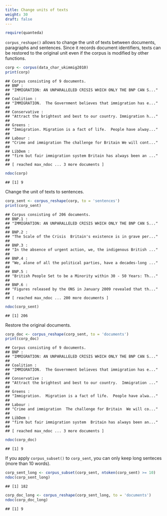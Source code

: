 ```yaml
---
title: Change units of texts
weight: 30
draft: false
---
```



```r
require(quanteda)
```

`corpus_reshape()` allows to change the unit of texts between documents, paragraphs and sentences. Since it records document identifiers, texts can be restored to the original unit even if the corpus is modified by other functions.


```r
corp <- corpus(data_char_ukimmig2010)
print(corp)
```

```
## Corpus consisting of 9 documents.
## BNP :
## "IMMIGRATION: AN UNPARALLELED CRISIS WHICH ONLY THE BNP CAN S..."
## 
## Coalition :
## "IMMIGRATION.  The Government believes that immigration has e..."
## 
## Conservative :
## "Attract the brightest and best to our country. Immigration h..."
## 
## Greens :
## "Immigration. Migration is a fact of life.  People have alway..."
## 
## Labour :
## "Crime and immigration The challenge for Britain We will cont..."
## 
## LibDem :
## "firm but fair immigration system Britain has always been an ..."
## 
## [ reached max_ndoc ... 3 more documents ]
```

```r
ndoc(corp)
```

```
## [1] 9
```

Change the unit of texts to sentences.


```r
corp_sent <- corpus_reshape(corp, to = 'sentences')
print(corp_sent)
```

```
## Corpus consisting of 206 documents.
## BNP.1 :
## "IMMIGRATION: AN UNPARALLELED CRISIS WHICH ONLY THE BNP CAN S..."
## 
## BNP.2 :
## "The Scale of the Crisis  Britain's existence is in grave per..."
## 
## BNP.3 :
## "In the absence of urgent action, we, the indigenous British ..."
## 
## BNP.4 :
## "We, alone of all the political parties, have a decades-long ..."
## 
## BNP.5 :
## "British People Set to be a Minority within 30 - 50 Years: Th..."
## 
## BNP.6 :
## "Figures released by the ONS in January 2009 revealed that th..."
## 
## [ reached max_ndoc ... 200 more documents ]
```

```r
ndoc(corp_sent)
```

```
## [1] 206
```

Restore the original documents.


```r
corp_doc <- corpus_reshape(corp_sent, to = 'documents')
print(corp_doc)
```

```
## Corpus consisting of 9 documents.
## BNP :
## "IMMIGRATION: AN UNPARALLELED CRISIS WHICH ONLY THE BNP CAN S..."
## 
## Coalition :
## "IMMIGRATION.  The Government believes that immigration has e..."
## 
## Conservative :
## "Attract the brightest and best to our country.  Immigration ..."
## 
## Greens :
## "Immigration.  Migration is a fact of life.  People have alwa..."
## 
## Labour :
## "Crime and immigration  The challenge for Britain  We will co..."
## 
## LibDem :
## "firm but fair immigration system  Britain has always been an..."
## 
## [ reached max_ndoc ... 3 more documents ]
```

```r
ndoc(corp_doc)
```

```
## [1] 9
```

If you apply `corpus_subset()` to `corp_sent`, you can only keep long senteces (more than 10 words).


```r
corp_sent_long <- corpus_subset(corp_sent, ntoken(corp_sent) >= 10)
ndoc(corp_sent_long)
```

```
## [1] 182
```

```r
corp_doc_long <- corpus_reshape(corp_sent_long, to = 'documents')
ndoc(corp_doc_long)
```

```
## [1] 9
```

